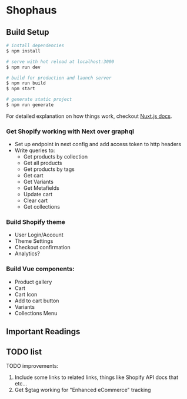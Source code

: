 # Shophaus

## Build Setup

```bash
# install dependencies
$ npm install

# serve with hot reload at localhost:3000
$ npm run dev

# build for production and launch server
$ npm run build
$ npm start

# generate static project
$ npm run generate
```

For detailed explanation on how things work, checkout [Nuxt.js docs](https://nuxtjs.org).

### Get Shopify working with Next over graphql

-   Set up endpoint in next config and add access token to http headers
-   Write queries to:
    -   Get products by collection
    -   Get all products
    -   Get products by tags
    -   Get cart
    -   Get Variants
    -   Get Metafields
    -   Update cart
    -   Clear cart
    -   Get collections

### Build Shopify theme

-   User Login/Account
-   Theme Settings
-   Checkout confirmation
-   Analytics?

### Build Vue components:

-   Product gallery
-   Cart
-   Cart Icon
-   Add to cart button
-   Variants
-   Collections Menu

## Important Readings

## TODO list

TODO improvements:

1.  Include some links to related links, things like Shopify API docs that etc...
1.  Get \$gtag working for "Enhanced eCommerce" tracking
